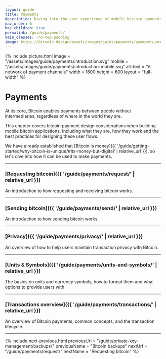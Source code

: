 ```yaml
---
layout: guide
title: Payments
description: Diving into the user experience of mobile bitcoin payments.
nav_order: 6
has_children: true
permalink: /guide/payments/
main_classes: -no-top-padding
image: https://bitcoin.design/assets/images/guide/payments/payments-preview.jpg
---
```


<!--

Illustration source

-

-->

{% include picture.html
   image = "/assets/images/guide/payments/introduction.svg"
   mobile = "/assets/images/guide/payments/introduction-mobile.svg"
   alt-text = "A network of payment channels"
   width = 1600
   height = 600
   layout = "full-width"
%}

# Payments

At its core, Bitcoin enables payments between people without intermediaries, regardless of where in the world they are.

This chapter covers bitcoin payment design considerations when building mobile bitcoin applications. Including what they are, how they work and the best practices for designing these user flows.

We have already established that [Bitcoin is money]({{ '/guide/getting-started/why-bitcoin-is-unique/#its-money-but-digital' | relative_url }}), so let's dive into how it can be used to make payments.

---

### [Requesting bitcoin]({{ '/guide/payments/request/' | relative_url }})

An introduction to how requesting and receiving bitcoin works.

---

### [Sending bitcoin]({{ '/guide/payments/send/' | relative_url }})

An introduction to how sending bitcoin works.

---

### [Privacy]({{ '/guide/payments/privacy/' | relative_url }})

An overview of how to help users maintain transaction privacy with Bitcoin.

---

### [Units & Symbols]({{ '/guide/payments/units-and-symbols/' | relative_url }})

The basics on units and currency symbols, how to format them and what options to provide users with.

---

### [Transactions overview]({{ '/guide/payments/transactions/' | relative_url }})

An overview of Bitcoin payments, common concepts, and the transaction lifecycle.

---

{% include next-previous.html
   previousUrl = "/guide/private-key-management/backups/"
   previousName = "Bitcoin backups"
   nextUrl = "/guide/payments/request/"
   nextName = "Requesting bitcoin"
%}
